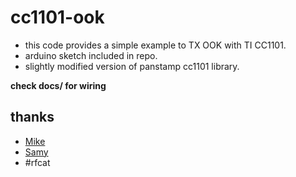 # cc1101-ook

* this code provides a simple example to TX OOK with TI CC1101.
* arduino sketch included in repo.
* slightly modified version of panstamp cc1101 library.

**check docs/ for wiring**

## thanks
- [Mike](https://github.com/miek)
- [Samy](http://samy.pl/)
- #rfcat

